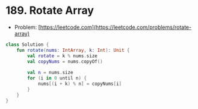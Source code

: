 # 189. Rotate Array

- Problem: [https://leetcode.com](https://leetcode.com/problems/rotate-array)

```kotlin
class Solution {
    fun rotate(nums: IntArray, k: Int): Unit {
        val rotate = k % nums.size
        val copyNums = nums.copyOf()
    
        val n = nums.size
        for (i in 0 until n) {
            nums[(i + k) % n] = copyNums[i]
        }
    }
}
```